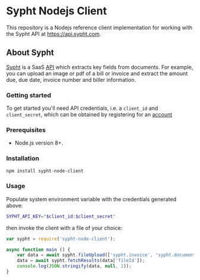 # Sypht Nodejs Client
This repository is a Nodejs reference client implementation for working with the Sypht API at https://api.sypht.com.

## About Sypht
[Sypht](https://sypht.com) is a SaaS [API]((https://docs.sypht.com/)) which extracts key fields from documents. For 
example, you can upload an image or pdf of a bill or invoice and extract the amount due, due date, invoice number 
and biller information. 

### Getting started
To get started you'll need API credentials, i.e. a `client_id` and `client_secret`, which can be obtained by registering
for an [account](https://www.sypht.com/signup/developer)

### Prerequisites
* Node.js version 8+.

### Installation

```Bash
npm install sypht-node-client
```


### Usage
Populate system environment variable with the credentials generated above:

```Bash
SYPHT_API_KEY="$client_id:$client_secret"
```

then invoke the client with a file of your choice:
```javascript
var sypht = require('sypht-node-client');

async function main () {
    var data = await sypht.fileUpload(['sypht.invoice', 'sypht.document'], fs.createReadStream('./sample_invoice.pdf'), 'sample_invoice.pdf');
    data = await sypht.fetchResults(data['fileId']);
    console.log(JSON.stringify(data, null, 2));
} 

```